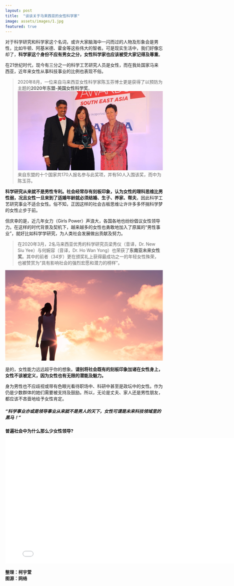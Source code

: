 ```yaml
---
layout: post
title:  "谈谈关于马来西亚的女性科学家"
image: assets/images/1.jpg
featured: true
---
```


对于科学研究和科学家这个名词，或许大家脑海中一闪而过的人物及形象会是男性，比如牛顿、阿基米德、霍金等这些伟大的智者。可是现实生活中，我们好像忘却了，**科学家这个身份不应有男女之分，女性科学家也应该被受大家记得及尊重**。

在21世纪时代，现今有三分之一的科学工艺研究人员是女性，而在我处国家马来西亚，近年来女性从事科技事业的比例也表现不俗。   

> 2020年8月，一位来自马来西亚女性科学家陈玉芬博士更是获得了以预防为主题的**2020年东盟-美国女性科学奖**。
![002](../assets/images/2.jpg)
> 来自东盟的十个国家共170人报名参与此奖项，并有50人入围该奖，而中为陈玉芬。


**科学研究从来就不是男性专利。**社会经常存有刻板印象，认为女性的理科思维比男性弱，况且女性一旦来到了适婚年龄就必须**结婚、生子、养家、帮夫**，因此科学工艺研究事业不适合女性。俗不知，正因这样的社会古板思维让许许多多怀揣科学梦的女性止步于前。

但庆幸的是，近几年女力（Girls Power）声浪大，各国各地也纷纷倡议女性领导力。在这样的时代背景及契机下，越来越多的女性也勇敢地加入了原属的“男性事业”，就好比如科学学研究，为人类社会发展做出贡献及努力。

> 在2020年3月，2名马来西亚优秀的科学研究员梁秀仪（音译，Dr. New Siu Yee）与何婉容（音译，Dr. Ho Wan Yong）也荣获了**东南亚未来女性奖**。其中的前者（34岁）更在颁奖礼上获得最成功之一的年轻女性殊荣，也被赞赏为“具有影响社会的强烈宏愿和潜力的榜样”。

![003](../assets/images/3.jpg)


是的，女性能力远远超乎你的想象。**请别将社会既有的刻板印象加诸在女性身上，女性不该被定义，因为女性也有无限的潜能及魅力。**


身为男性也不应歧视或带有色眼光看待职场中、科研中甚至是政坛中的女性。作为仍是少数群体的她们需要被支持及鼓励。所以，无论是丈夫、家人还是男性朋友，都应该不吝啬地给予女性肯定。

##### “科学事业亦或是领导事业从来就不是男人的天下，女性可谓是未来科技领域里的黑马！”





 **普遍社会中为什么那么少女性领导?**
 <iframe width="800" height="400" src="//player.bilibili.com/player.html?aid=21946204&bvid=BV1rW411K7Le&cid=36248978&page=1" scrolling="no" border="0" frameborder="no" framespacing="0" allowfullscreen="true"> </iframe>



**整理：柯宇萱**  
**图源：网络**
